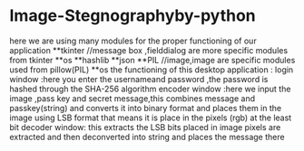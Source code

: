 # Image-Stegnographyby-python
here we are using many modules for the proper functioning of our application **tkinter //message box ,fielddialog are more specific modules from tkinter **os **hashlib **json **PIL //image,image are specific modules used from pillow(PIL) **os the functioning of this desktop application : login window :here you enter the usernameand password ,the password is hashed through the SHA-256 algorithm encoder window :here we input the image ,pass key and secret message,this combines message and passkey(string) and converts it into binary format and places them in the image using LSB format that means it is place in the pixels (rgb) at the least bit decoder window: this extracts the LSB bits placed in image pixels are extracted and then deconverted into string and places the message there
